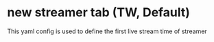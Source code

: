 # new streamer tab (TW, Default)

This yaml config is used to define the first live stream time of streamer
